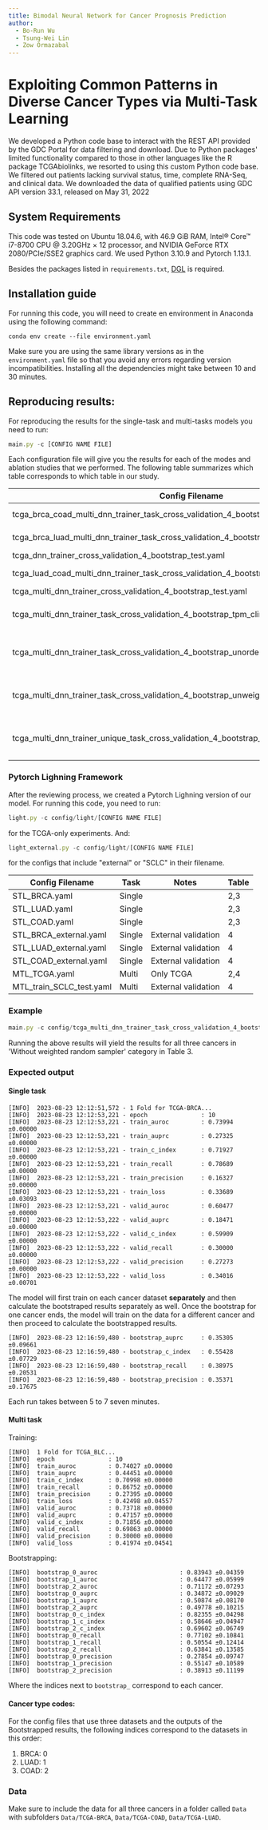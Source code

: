 ```yaml
---
title: Bimodal Neural Network for Cancer Prognosis Prediction
author:
  - Bo-Run Wu
  - Tsung-Wei Lin
  - Zow Ormazabal
---
```




# Exploiting Common Patterns in Diverse Cancer Types via Multi-Task Learning 
 We developed a Python code base to interact with the REST API provided by the GDC Portal for data filtering and download. Due to Python packages' limited functionality compared to those in other languages like the R package TCGAbiolinks, we resorted to using this custom Python code base. We filtered out patients lacking survival status, time, complete RNA-Seq, and clinical data. We downloaded the data of qualified patients using GDC API version 33.1, released on May 31, 2022 

## System Requirements

This code was tested on Ubuntu 18.04.6, with 46.9 GiB RAM, Intel® Core™ i7-8700 CPU @ 3.20GHz × 12 processor, and NVIDIA GeForce RTX 2080/PCIe/SSE2 graphics card. We used Python 3.10.9 and Pytorch 1.13.1.

Besides the packages listed in `requirements.txt`, [DGL](https://www.dgl.ai/pages/start.html) is required.

## Installation guide

For running this code, you will need to create en environment in Anaconda using the following command:

```conda env create --file environment.yaml```

Make sure you are using the same library versions as in the `environment.yaml` file so that you avoid any errors regarding version incompatibilities. 
Installing all the dependencies might take between 10 and 30 minutes.

## Reproducing results:

For reproducing the results for the single-task and multi-tasks models you need to run:

```jsx
main.py -c [CONFIG NAME FILE]
```

Each configuration file will give you the results for each of the modes and ablation studies that we performed. The following table summarizes which table corresponds to which table in our study.



| Config Filename | Task | Notes | Table
| --- | --- | --- |---|
| tcga_brca_coad_multi_dnn_trainer_task_cross_validation_4_bootstrap_tpm_clinical_overall.yaml | Multi | Leave LUAD out |3|
| tcga_brca_luad_multi_dnn_trainer_task_cross_validation_4_bootstrap_tpm_clinical_overall.yaml | Multi | Leave COAD out |3|
| tcga_dnn_trainer_cross_validation_4_bootstrap_test.yaml | Single |  | 1,2|
| tcga_luad_coad_multi_dnn_trainer_task_cross_validation_4_bootstrap_tpm_clinical_overall.yaml | Multi | Leave BRCA out |3|
| tcga_multi_dnn_trainer_cross_validation_4_bootstrap_test.yaml | Multi | Original |2,3|
| tcga_multi_dnn_trainer_task_cross_validation_4_bootstrap_tpm_clinical_overall.yaml | Multi | Without task description |3|
| tcga_multi_dnn_trainer_task_cross_validation_4_bootstrap_unordered_tpm_clinical_overall.yaml | Multi | Without Ordered RNA-Seq Data |3|
| tcga_multi_dnn_trainer_task_cross_validation_4_bootstrap_unweighed_tpm_clinical_overall.yaml | Multi | Without Weighted Random Sampler |3|
| tcga_multi_dnn_trainer_unique_task_cross_validation_4_bootstrap_tpm_clinical_overall.yaml | Multi | Unique RNA-Seq Feature Extractor |3|


### Pytorch Lighning Framework
After the reviewing process, we created a Pytorch Lighning version of our model. For running this code, you need to run:

```jsx
light.py -c config/light/[CONFIG NAME FILE]
```
for the TCGA-only experiments. And:

```jsx
light_external.py -c config/light/[CONFIG NAME FILE]
```
for the configs that include "external" or "SCLC" in their filename.

| Config Filename | Task | Notes | Table
| --- | --- | --- |---|
| STL_BRCA.yaml | Single |  |2,3|
| STL_LUAD.yaml | Single |  |2,3|
| STL_COAD.yaml | Single |  |2,3|
| STL_BRCA_external.yaml | Single | External validation |4|
| STL_LUAD_external.yaml | Single | External validation |4|
| STL_COAD_external.yaml | Single | External validation |4|
| MTL_TCGA.yaml | Multi | Only TCGA  |2,4|
| MTL_train_SCLC_test.yaml | Multi |  External validation  |4|





### Example

```jsx
main.py -c config/tcga_multi_dnn_trainer_task_cross_validation_4_bootstrap_unweighed_tpm_clinical_overall.yaml
```

Running the above results will yield the results for all three cancers in 'Without weighted random sampler' category in Table 3.


### Expected output

#### Single task
```[INFO]	2023-08-23 12:12:51,572 - Cross Validation Start
[INFO]	2023-08-23 12:12:51,572 - 1 Fold for TCGA-BRCA...
[INFO]	2023-08-23 12:12:53,221 - epoch               : 10
[INFO]	2023-08-23 12:12:53,221 - train_auroc         : 0.73994 ±0.00000
[INFO]	2023-08-23 12:12:53,221 - train_auprc         : 0.27325 ±0.00000
[INFO]	2023-08-23 12:12:53,221 - train_c_index       : 0.71927 ±0.00000
[INFO]	2023-08-23 12:12:53,221 - train_recall        : 0.78689 ±0.00000
[INFO]	2023-08-23 12:12:53,221 - train_precision     : 0.16327 ±0.00000
[INFO]	2023-08-23 12:12:53,221 - train_loss          : 0.33689 ±0.03093
[INFO]	2023-08-23 12:12:53,221 - valid_auroc         : 0.60477 ±0.00000
[INFO]	2023-08-23 12:12:53,222 - valid_auprc         : 0.18471 ±0.00000
[INFO]	2023-08-23 12:12:53,222 - valid_c_index       : 0.59909 ±0.00000
[INFO]	2023-08-23 12:12:53,222 - valid_recall        : 0.30000 ±0.00000
[INFO]	2023-08-23 12:12:53,222 - valid_precision     : 0.27273 ±0.00000
[INFO]	2023-08-23 12:12:53,222 - valid_loss          : 0.34016 ±0.00701
```

The model will first train on each cancer dataset **separately** and then calculate the bootstraped results separately as well. Once the bootstrap for one cancer ends, the model will train on the data for a different cancer and then proceed to calculate the bootstrapped results. 

```[INFO]	2023-08-23 12:16:59,479 - bootstrap_auroc     : 0.55437 ±0.07822
[INFO]	2023-08-23 12:16:59,480 - bootstrap_auprc     : 0.35305 ±0.09661
[INFO]	2023-08-23 12:16:59,480 - bootstrap_c_index   : 0.55428 ±0.07729
[INFO]	2023-08-23 12:16:59,480 - bootstrap_recall    : 0.38975 ±0.20531
[INFO]	2023-08-23 12:16:59,480 - bootstrap_precision : 0.35371 ±0.17675
```

Each run takes between 5 to 7 seven minutes.

#### Multi task
Training:
```[INFO]  Cross Validation Start
[INFO]  1 Fold for TCGA_BLC...
[INFO]  epoch               : 10
[INFO]  train_auroc         : 0.74027 ±0.00000
[INFO]  train_auprc         : 0.44451 ±0.00000
[INFO]  train_c_index       : 0.70998 ±0.00000
[INFO]  train_recall        : 0.86752 ±0.00000
[INFO]  train_precision     : 0.27395 ±0.00000
[INFO]  train_loss          : 0.42498 ±0.04557
[INFO]  valid_auroc         : 0.73718 ±0.00000
[INFO]  valid_auprc         : 0.47157 ±0.00000
[INFO]  valid_c_index       : 0.71856 ±0.00000
[INFO]  valid_recall        : 0.69863 ±0.00000
[INFO]  valid_precision     : 0.30000 ±0.00000
[INFO]  valid_loss          : 0.41974 ±0.04541
```
Bootstrapping:

```
[INFO]  bootstrap_0_auroc                       : 0.83943 ±0.04359
[INFO]  bootstrap_1_auroc                       : 0.64477 ±0.05999
[INFO]  bootstrap_2_auroc                       : 0.71172 ±0.07293
[INFO]  bootstrap_0_auprc                       : 0.34872 ±0.09029
[INFO]  bootstrap_1_auprc                       : 0.50874 ±0.08170
[INFO]  bootstrap_2_auprc                       : 0.49778 ±0.10215
[INFO]  bootstrap_0_c_index                     : 0.82355 ±0.04298
[INFO]  bootstrap_1_c_index                     : 0.58646 ±0.04947
[INFO]  bootstrap_2_c_index                     : 0.69602 ±0.06749
[INFO]  bootstrap_0_recall                      : 0.77102 ±0.10841
[INFO]  bootstrap_1_recall                      : 0.50554 ±0.12414
[INFO]  bootstrap_2_recall                      : 0.63841 ±0.13585
[INFO]  bootstrap_0_precision                   : 0.27854 ±0.09747
[INFO]  bootstrap_1_precision                   : 0.55147 ±0.10589
[INFO]  bootstrap_2_precision                   : 0.38913 ±0.11199
```
Where the indices next to `bootstrap_` correspond to each cancer.

#### Cancer type codes:

For the config files that use three datasets and the outputs of the Bootstrapped results, the following indices correspond to the datasets in this order:

1. BRCA: 0
2. LUAD: 1
3. COAD: 2



### Data

Make sure to include the data for all three cancers in a folder called `Data` with subfolders `Data/TCGA-BRCA`, `Data/TCGA-COAD`, `Data/TCGA-LUAD`. 
